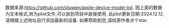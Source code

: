 数据来源:https://github.com/pluwen/apple-device-model-list.
因上面的数据为文本格式,转为plist文件,可以放到项目中直接使用.
此plist更新日期:2024.12.12,请根据上述地址自行添加最新的设备.
如果帮助到您,请给原作者点个star.
